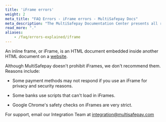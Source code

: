 ```yaml
---
title: 'iFrame errors'
weight: 2
meta_title: "FAQ Errors - iFrame errors - MultiSafepay Docs"
meta_description: "The MultiSafepay Documentation Center presents all relevant information about our Plugins and API. You can also find support pages for payment methods, tools and general questions as well as the contact details of our Support and Integration Teams."
read_more: "."
aliases:
    - /faq/errors-explained/iframe
---
```

 
An inline frame, or iFrame, is an HTML document embedded inside another HTML document on a [website](/faq/general/multisafepay-glossary/#website). 
 
Although MultiSafepay doesn't prohibit iFrames, we don't recommend them. Reasons include:

- Some payment methods may not respond if you use an iFrame for privacy and security reasons.
 
- Some banks use scripts that can't load in iFrames. 

- Google Chrome's safety checks on iFrames are very strict.

For support, email our Integration Team at <integration@multisafepay.com>
 

